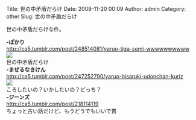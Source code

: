 Title: 世の中矛盾だらけ
Date: 2009-11-20 00:09
Author: admin
Category: other
Slug: 世の中矛盾だらけ

世の中矛盾だらけな件。

<!--more-->  
**-ぽかり**  
<http://ca5.tumblr.com/post/248514081/yaruo-tiga-semi-wwwwwwwwww>  
![](http://21.media.tumblr.com/tumblr_ktaa2bUrGM1qz4eqoo1_250.jpg)  
世の中矛盾だらけ  
**-まぜるなきけん**  
<http://ca5.tumblr.com/post/247252790/yaruo-hisaruki-udonchan-kuriz>  
![](http://3.media.tumblr.com/tumblr_kt5kzhls5q1qz7ng4o1_400.jpg)  
ころしたいの？いかしたいの？どっち？  
**-ジーンズ**  
<http://ca5.tumblr.com/post/218114119>  
ちょっと古い話だけど、もうどうでもいいで賞
